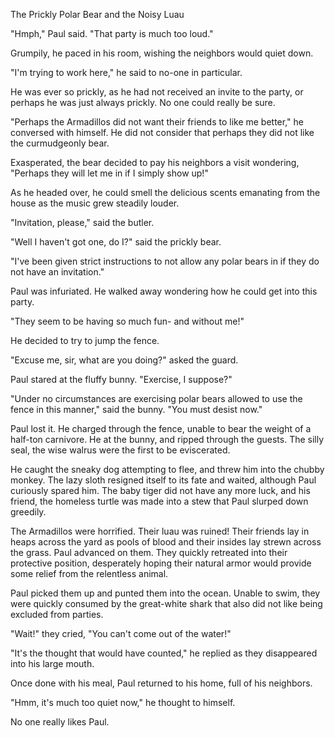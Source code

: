 The Prickly Polar Bear and the Noisy Luau

"Hmph," Paul said.  "That party is much too loud."

Grumpily, he paced in his room, wishing the neighbors would quiet down.

"I'm trying to work here," he said to no-one in particular.

He was ever so prickly, as he had not received an invite to the party, or perhaps he was just always prickly.  No one could really be sure.

"Perhaps the Armadillos did not want their friends to like me better," he conversed with himself.  He did not consider that perhaps they did not like the curmudgeonly bear.

Exasperated, the bear decided to pay his neighbors a visit wondering, "Perhaps they will let me in if I simply show up!"

As he headed over, he could smell the delicious scents emanating from the house as the music grew steadily louder.

"Invitation, please," said the butler.

"Well I haven't got one, do I?" said the prickly bear.

"I've been given strict instructions to not allow any polar bears in if they do not have an invitation."

Paul was infuriated.  He walked away wondering how he could get into this party.

"They seem to be having so much fun- and without me!"

He decided to try to jump the fence.

"Excuse me, sir, what are you doing?" asked the guard.

Paul stared at the fluffy bunny.  "Exercise, I suppose?"

"Under no circumstances are exercising polar bears allowed to use the fence in this manner," said the bunny.  "You must desist now."

Paul lost it.  He charged through the fence, unable to bear the weight of a half-ton carnivore. He at the bunny, and ripped through the guests.  The silly seal, the wise walrus were the first to be eviscerated.

He caught the sneaky dog attempting to flee, and threw him into the chubby monkey.  The lazy sloth resigned itself to its fate and waited, although Paul curiously spared him.  The baby tiger did not have any more luck, and his friend, the homeless turtle was made into a stew that Paul slurped down greedily.  

The Armadillos were horrified.  Their luau was ruined! Their friends lay in heaps across the yard as pools of blood and their insides lay strewn across the grass.  Paul advanced on them.  They quickly retreated into their protective position, desperately hoping their natural armor would provide some relief from the relentless animal.

Paul picked them up and punted them into the ocean. Unable to swim, they were quickly consumed by the great-white shark that also did not like being excluded from parties.

"Wait!" they cried, "You can't come out of the water!"

"It's the thought that would have counted," he replied as they disappeared into his large mouth.

Once done with his meal, Paul returned to his home, full of his neighbors.

"Hmm, it's much too quiet now," he thought to himself.

No one really likes Paul.

